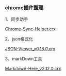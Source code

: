 

### chrome插件整理

1、同步助手

[Chrome-Sync-Helper.crx](https://github.com/skyrimor/chrome_extensions/blob/master/extensions/Chrome-Sync-Helper.crx)

2、json格式化

[JSON-Viewer_v0.18.0.crx](https://github.com/skyrimor/chrome_extensions/blob/master/extensions/Chrome-Sync-Helper.crx)

3、markDown工具

[Markdown-Here_v2.12.0.crx](https://github.com/skyrimor/chrome_extensions/blob/master/extensions/Markdown-Here_v2.12.0.crx)